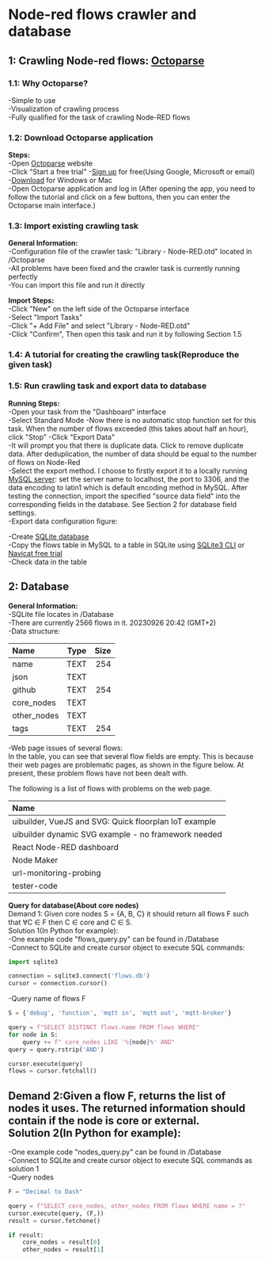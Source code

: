 # Node-red flows crawler and database

## 1: Crawling Node-red flows: [Octoparse](https://www.octoparse.com/)
### 1.1: Why Octoparse?
-Simple to use  
-Visualization of crawling process  
-Fully qualified for the task of crawling Node-RED flows
### 1.2: Download Octoparse application
**Steps:**  
-Open [Octoparse](https://www.octoparse.com/) website  
-Click "Start a free trial"
-[Sign up](https://identity.octoparse.com/IntersignUp?lang=en-US&returnUrl=%2Fconnect%2Fauthorize%2Fcallback%3Fclient_id%3DOctoparse%26scope%3Dopenid%2520profile%26response_type%3Dcode%26redirect_uri%3Dhttps%253A%252F%252Fwww.octoparse.com%252Flogin-callback%26nonce%3De_dXVyIm2p5yQoqLf92nUPzxF3TrG3EwLafMkj2KylE%26state%3D1y7e2NScSy855S7oGSe1VincQ-3qvZ-JuYzPoB-TVGI%26registry%3Dtrue%26language%3Den-US%26origin%3Den-US%26language%3Den-US%26client_id%3DOctoparse) for free(Using Google, Microsoft or email)  
-[Download](https://www.octoparse.com/download) for Windows or Mac  
-Open Octoparse application and log in (After opening the app, you need to follow the tutorial and click on a few buttons, then you can enter the Octoparse main interface.)
### 1.3: Import existing crawling task
**General Information:**  
-Configuration file of the crawler task: "Library - Node-RED.otd" located in /Octoparse  
-All problems have been fixed and the crawler task is currently running perfectly  
-You can import this file and run it directly

**Import Steps:**  
-Click "New" on the left side of the Octoparse interface  
-Select "Import Tasks"  
-Click "+ Add File" and select "Library - Node-RED.otd"  
-Click "Confirm", Then open this task and run it by following Section 1.5
### 1.4: A tutorial for creating the crawling task(Reproduce the given task)


### 1.5: Run crawling task and export data to database
**Running Steps:**  
-Open your task from the "Dashboard" interface  
-Select Standard Mode
-Now there is no automatic stop function set for this task. When the number of flows exceeded (this takes about half an hour), click "Stop" 
-Click "Export Data"  
-It will prompt you that there is duplicate data. Click to remove duplicate data. After deduplication, the number of data should be equal to the number of flows on Node-Red  
-Select the export method. I choose to firstly export it to a locally running [MySQL server](https://dev.mysql.com/downloads/mysql/): set the server name to localhost, the port to 3306, and the data encoding to latin1 which is default encoding method in MySQL. After testing the connection, import the specified "source data field" into the corresponding fields in the database. See Section 2 for database field settings.  
-Export data configuration figure:  

-Create [SQLite database](https://www.sqlite.org/download.html)  
-Copy the flows table in MySQL to a table in SQLite using [SQLite3 CLI](https://linux.die.net/man/1/sqlite3) or [Navicat free trial](https://www.navicat.com/en/download/navicat-premium)  
-Check data in the table
## 2: Database  
**General Information:**  
-SQLite file locates in /Database  
-There are currently 2566 flows in it. 20230926 20:42 (GMT+2)  
-Data structure:  

| Name        | Type | Size |
|:------------|:----:|-----:|
| name        | TEXT |  254 |
| json        | TEXT |      |  
| github      | TEXT |  254 |
| core_nodes  | TEXT |      |
| other_nodes | TEXT |      |
| tags        | TEXT |  254 |  
-Web page issues of several flows:  
In the table, you can see that several flow fields are empty. This is because their web pages are problematic pages, as shown in the figure below. At present, these problem flows have not been dealt with.  

The following is a list of flows with problems on the web page.

| Name    |
|:--------|
| uibuilder, VueJS and SVG: Quick floorplan IoT example        |
|    uibuilder dynamic SVG example - no framework needed     |
|    React Node-RED dashboard     |
|     Node Maker    |
|     url-monitoring-probing    |
|      tester-code   |
  
**Query for database(About core nodes)**  
Demand 1: Given core nodes S = {A, B, C} it should return all flows F such that ∀C ∈ F then C ∈ core and C ∈ S.  
Solution 1(In Python for example):  
-One example code "flows_query.py" can be found in /Database  
-Connect to SQLite and create cursor object to execute SQL commands:  
```Python
import sqlite3

connection = sqlite3.connect('flows.db')
cursor = connection.cursor()
```
-Query name of flows F
```Python
S = {'debug', 'function', 'mqtt in', 'mqtt out', 'mqtt-broker'}

query = f"SELECT DISTINCT flows.name FROM flows WHERE"
for node in S:
    query += f" core_nodes LIKE '%{node}%' AND"
query = query.rstrip('AND')

cursor.execute(query)
flows = cursor.fetchall()
```

Demand 2:Given a flow F, returns the list of nodes it uses. The returned
information should contain if the node is core or external.  
Solution 2(In Python for example):  
-
-One example code "nodes_query.py" can be found in /Database  
-Connect to SQLite and create cursor object to execute SQL commands as solution 1  
-Query nodes  
```Python
F = "Decimal to Dash"

query = f"SELECT core_nodes, other_nodes FROM flows WHERE name = ?"
cursor.execute(query, (F,))
result = cursor.fetchone()

if result:
    core_nodes = result[0]
    other_nodes = result[1]
```







